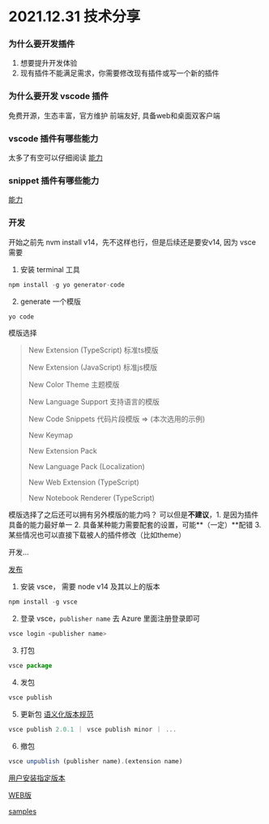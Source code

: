 # 2021.12.31 技术分享

### 为什么要开发插件
1. 想要提升开发体验
2. 现有插件不能满足需求，你需要修改现有插件或写一个新的插件

### 为什么要开发 vscode 插件
免费开源，生态丰富，官方维护 前端友好, 具备web和桌面双客户端


### vscode 插件有哪些能力
太多了有空可以仔细阅读 [能力](https://code.visualstudio.com/api)
### snippet 插件有哪些能力
[能力](https://code.visualstudio.com/docs/editor/userdefinedsnippets#_snippet-syntax)

### 开发

开始之前先 nvm install v14，先不这样也行，但是后续还是要安v14, 因为 vsce 需要

1. 安装 terminal 工具
```javascript
npm install -g yo generator-code
```
2. generate 一个模版
```javascript
yo code
```
模版选择

> New Extension (TypeScript) 标准ts模版
> 
> New Extension (JavaScript) 标准js模版
> 
> New Color Theme 主题模版
> 
> New Language Support 支持语言的模版
> 
> New Code Snippets 代码片段模版 => (本次选用的示例)
> 
> New Keymap
> 
> New Extension Pack
> 
> New Language Pack (Localization)
> 
> New Web Extension (TypeScript)
> 
> New Notebook Renderer (TypeScript)

模版选择了之后还可以拥有另外模版的能力吗？
可以但是**不建议**，1. 是因为插件具备的能力最好单一 2. 具备某种能力需要配套的设置，可能**（一定）**配错 3. 某些情况也可以直接下载被人的插件修改（比如theme）

开发...

[发布](https://code.visualstudio.com/api/working-with-extensions/publishing-extension)

1. 安装 vsce， 需要 node v14 及其以上的版本
```javascript
npm install -g vsce
```
2. 登录 vsce，`publisher name` 去 Azure 里面注册登录即可
```javascript
vsce login <publisher name>
```
3. 打包
```javascript
vsce package
```
4. 发包
```javascript
vsce publish
```
5. 更新包 [语义化版本规范](https://semver.org/lang/zh-CN/)
```javascript
vsce publish 2.0.1 ｜ vsce publish minor ｜ ...
```
6. 撤包
```javascript
vsce unpublish (publisher name).(extension name)
```

[用户安装指定版本](https://code.visualstudio.com/updates/v1_30#_install-previous-versions)

[WEB版](https://vscode.dev/)

[samples](https://github.com/microsoft/vscode-extension-samples)